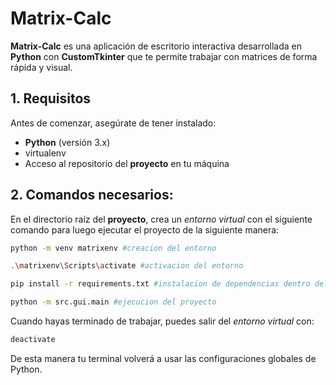 # Matrix-Calc

**Matrix-Calc** es una aplicación de escritorio interactiva desarrollada en **Python** con **CustomTkinter** que te permite trabajar con matrices de forma rápida y visual.

## 1. Requisitos

Antes de comenzar, asegúrate de tener instalado:

- **Python** (versión 3.x)
- virtualenv
- Acceso al repositorio del **proyecto** en tu máquina

## 2. Comandos necesarios:

En el directorio raíz del **proyecto**, crea un _entorno virtual_ con el siguiente comando para luego ejecutar el proyecto de la siguiente manera:

```bash
python -m venv matrixenv #creacion del entorno

.\matrixenv\Scripts\activate #activacion del entorno

pip install -r requirements.txt #instalacion de dependencias dentro del entorno

python -m src.gui.main #ejecucion del proyecto

```

Cuando hayas terminado de trabajar, puedes salir del _entorno virtual_ con:

```bash
deactivate
```

De esta manera tu terminal volverá a usar las configuraciones globales de Python.

